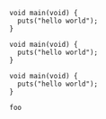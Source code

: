 ```
void main(void) {
  puts("hello world");
}
```

```
void main(void) {
  puts("hello world");
}
```

```
void main(void) {
  puts("hello world");
}
```

```
foo
```


